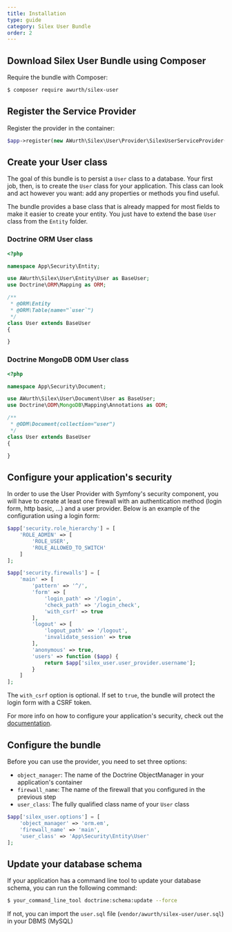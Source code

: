 ```yaml
---
title: Installation
type: guide
category: Silex User Bundle
order: 2
---
```


## Download Silex User Bundle using Composer
Require the bundle with Composer:
``` bash
$ composer require awurth/silex-user
```

## Register the Service Provider
Register the provider in the container:
``` php
$app->register(new AWurth\Silex\User\Provider\SilexUserServiceProvider());
```
## Create your User class
The goal of this bundle is to persist a `User` class to a database. Your first job, then, is to create the `User` class for your application. This class can look and act however you want: add any properties or methods you find useful.

The bundle provides a base class that is already mapped for most fields to make it easier to create your entity. You just have to extend the base `User` class from the `Entity` folder.

### Doctrine ORM User class
``` php
<?php

namespace App\Security\Entity;

use AWurth\Silex\User\Entity\User as BaseUser;
use Doctrine\ORM\Mapping as ORM;

/**
 * @ORM\Entity
 * @ORM\Table(name="`user`")
 */
class User extends BaseUser
{

}
```

### Doctrine MongoDB ODM User class
``` php
<?php

namespace App\Security\Document;

use AWurth\Silex\User\Document\User as BaseUser;
use Doctrine\ODM\MongoDB\Mapping\Annotations as ODM;

/**
 * @ODM\Document(collection="user")
 */
class User extends BaseUser
{

}
```

## Configure your application's security
In order to use the User Provider with Symfony's security component, you will have to create at least one firewall with an authentication method (login form, http basic, ...) and a user provider.
Below is an example of the configuration using a login form:
``` php
$app['security.role_hierarchy'] = [
    'ROLE_ADMIN' => [
        'ROLE_USER',
        'ROLE_ALLOWED_TO_SWITCH'
    ]
];

$app['security.firewalls'] = [
    'main' => [
        'pattern' => '^/',
        'form' => [
            'login_path' => '/login',
            'check_path' => '/login_check',
            'with_csrf' => true
        ],
        'logout' => [
            'logout_path' => '/logout',
            'invalidate_session' => true
        ],
        'anonymous' => true,
        'users' => function ($app) {
            return $app['silex_user.user_provider.username'];
        }
    ]
];
```
The `with_csrf` option is optional. If set to `true`, the bundle will protect the login form with a CSRF token.

For more info on how to configure your application's security, check out the [documentation](https://silex.symfony.com/doc/2.0/providers/security.html).

## Configure the bundle
Before you can use the provider, you need to set three options:
- `object_manager`: The name of the Doctrine ObjectManager in your application's container
- `firewall_name`: The name of the firewall that you configured in the previous step
- `user_class`: The fully qualified class name of your `User` class
``` php
$app['silex_user.options'] = [
    'object_manager' => 'orm.em',
    'firewall_name' => 'main',
    'user_class' => 'App\Security\Entity\User'
];
```

## Update your database schema
If your application has a command line tool to update your database schema, you can run the following command:
``` bash
$ your_command_line_tool doctrine:schema:update --force
```

If not, you can import the `user.sql` file (`vendor/awurth/silex-user/user.sql`) in your DBMS (MySQL)
